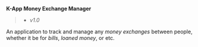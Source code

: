 **K-App Money Exchange Manager**
> - *v1.0*

An application to track and manage any *money exchanges* between people, whether it be for *bills*, *loaned money*, or etc.
